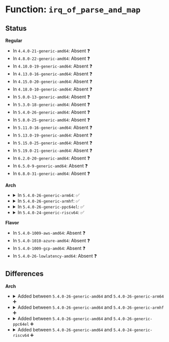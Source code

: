 # Function: <code>irq_of_parse_and_map</code>

## Status
<b>Regular</b>
<ul>
<li>
In <code>4.4.0-21-generic-amd64</code>: Absent ❓
</li>
<li>
In <code>4.8.0-22-generic-amd64</code>: Absent ❓
</li>
<li>
In <code>4.10.0-19-generic-amd64</code>: Absent ❓
</li>
<li>
In <code>4.13.0-16-generic-amd64</code>: Absent ❓
</li>
<li>
In <code>4.15.0-20-generic-amd64</code>: Absent ❓
</li>
<li>
In <code>4.18.0-10-generic-amd64</code>: Absent ❓
</li>
<li>
In <code>5.0.0-13-generic-amd64</code>: Absent ❓
</li>
<li>
In <code>5.3.0-18-generic-amd64</code>: Absent ❓
</li>
<li>
In <code>5.4.0-26-generic-amd64</code>: Absent ❓
</li>
<li>
In <code>5.8.0-25-generic-amd64</code>: Absent ❓
</li>
<li>
In <code>5.11.0-16-generic-amd64</code>: Absent ❓
</li>
<li>
In <code>5.13.0-19-generic-amd64</code>: Absent ❓
</li>
<li>
In <code>5.15.0-25-generic-amd64</code>: Absent ❓
</li>
<li>
In <code>5.19.0-21-generic-amd64</code>: Absent ❓
</li>
<li>
In <code>6.2.0-20-generic-amd64</code>: Absent ❓
</li>
<li>
In <code>6.5.0-9-generic-amd64</code>: Absent ❓
</li>
<li>
In <code>6.8.0-31-generic-amd64</code>: Absent ❓
</li>
</ul>
<b>Arch</b>
<ul>
<li>
<details>
<summary>In <code>5.4.0-26-generic-arm64</code>: ✅</summary>

```c
unsigned int irq_of_parse_and_map(struct device_node * dev, int index)
```

```json
{
  "name": "irq_of_parse_and_map",
  "collision_type": "Unique Global",
  "inline_type": "No",
  "funcs": [
    {
      "addr": 18446603336501645264,
      "name": "irq_of_parse_and_map",
      "external": true,
      "loc": "drivers/of/irq.c:36",
      "file": "drivers/of/irq.c",
      "inline": "seen, unknown",
      "caller_inline": [],
      "caller_func": [
        "arch/arm/xen/enlighten.c:xen_guest_init",
        "drivers/irqchip/irq-al-fic.c:al_fic_init_dt",
        "drivers/irqchip/irq-dw-apb-ictl.c:dw_apb_ictl_init",
        "drivers/irqchip/irq-sunxi-nmi.c:sunxi_sc_nmi_irq_init",
        "drivers/irqchip/irq-gic.c:gic_of_init",
        "drivers/irqchip/irq-gic.c:gic_of_init",
        "drivers/irqchip/irq-gic-v3.c:gic_of_setup_kvm_info",
        "drivers/irqchip/irq-bcm7038-l1.c:bcm7038_l1_of_init",
        "drivers/irqchip/irq-mvebu-pic.c:mvebu_pic_probe",
        "drivers/irqchip/irq-mvebu-sei.c:mvebu_sei_probe",
        "drivers/irqchip/irq-imx-irqsteer.c:imx_irqsteer_probe",
        "drivers/pinctrl/pinctrl-single.c:pcs_probe",
        "drivers/pinctrl/pinctrl-ocelot.c:ocelot_pinctrl_probe",
        "drivers/pinctrl/bcm/pinctrl-bcm2835.c:bcm2835_pinctrl_probe",
        "drivers/pinctrl/bcm/pinctrl-bcm2835.c:bcm2835_pinctrl_probe",
        "drivers/pinctrl/mvebu/pinctrl-armada-37xx.c:armada_37xx_pinctrl_probe",
        "drivers/pinctrl/mediatek/pinctrl-mtk-common.c:mtk_pctrl_init",
        "drivers/pinctrl/mediatek/pinctrl-mtk-common-v2.c:mtk_build_eint",
        "drivers/gpio/gpio-mpc8xxx.c:mpc8xxx_probe",
        "drivers/pci/controller/pcie-rcar.c:rcar_pcie_probe",
        "drivers/pci/controller/pcie-rcar.c:rcar_pcie_probe",
        "drivers/pci/controller/pcie-xilinx.c:xilinx_pcie_probe",
        "drivers/pci/controller/pcie-iproc-msi.c:iproc_msi_init",
        "drivers/pci/controller/dwc/pci-keystone.c:ks_pcie_host_init",
        "drivers/pci/controller/dwc/pci-keystone.c:ks_pcie_host_init",
        "drivers/dma/mv_xor.c:mv_xor_probe",
        "drivers/mfd/max8997.c:max8997_i2c_probe",
        "drivers/mfd/max8998.c:max8998_i2c_probe",
        "drivers/edac/altera_edac.c:altr_edac_a10_device_add",
        "drivers/clocksource/timer-of.c:timer_of_init",
        "drivers/clocksource/timer-rockchip.c:rk_timer_probe",
        "drivers/clocksource/arm_arch_timer.c:arch_timer_mem_of_init",
        "drivers/clocksource/arm_arch_timer.c:arch_timer_mem_of_init",
        "drivers/clocksource/arm_arch_timer.c:arch_timer_of_init",
        "drivers/clocksource/timer-sp804.c:integrator_cp_of_init",
        "drivers/clocksource/timer-sp804.c:sp804_of_init",
        "drivers/of/platform.c:of_platform_bus_create",
        "drivers/mailbox/bcm2835-mailbox.c:bcm2835_mbox_probe",
        "drivers/memory/fsl_ifc.c:fsl_ifc_ctrl_probe",
        "drivers/memory/fsl_ifc.c:fsl_ifc_ctrl_probe"
      ]
    }
  ],
  "symbols": [
    {
      "addr": 18446603336501645264,
      "name": "irq_of_parse_and_map",
      "section": ".text",
      "bind": "STB_GLOBAL",
      "size": 124
    }
  ]
}
```
</details>
</li>
<li>
<details>
<summary>In <code>5.4.0-26-generic-armhf</code>: ✅</summary>

```c
unsigned int irq_of_parse_and_map(struct device_node * dev, int index)
```

```json
{
  "name": "irq_of_parse_and_map",
  "collision_type": "Unique Global",
  "inline_type": "No",
  "funcs": [
    {
      "addr": 3234165928,
      "name": "irq_of_parse_and_map",
      "external": true,
      "loc": "drivers/of/irq.c:36",
      "file": "drivers/of/irq.c",
      "inline": "seen, unknown",
      "caller_inline": [],
      "caller_func": [
        "arch/arm/kernel/smp_twd.c:twd_local_timer_of_register",
        "arch/arm/mach-omap2/timer.c:omap_dm_timer_init_one",
        "arch/arm/mach-omap2/omap_device.c:omap_device_build",
        "arch/arm/mach-omap2/omap_device.c:omap_device_build",
        "arch/arm/mach-vexpress/tc2_pm.c:tc2_pm_init",
        "drivers/irqchip/irq-al-fic.c:al_fic_init_dt",
        "drivers/irqchip/exynos-combiner.c:combiner_init",
        "drivers/irqchip/irq-dw-apb-ictl.c:dw_apb_ictl_init",
        "drivers/irqchip/irq-orion.c:orion_bridge_irq_init",
        "drivers/irqchip/irq-gic.c:gic_of_init",
        "drivers/irqchip/irq-gic.c:gic_of_init",
        "drivers/irqchip/irq-gic-v3.c:gic_of_init",
        "drivers/irqchip/irq-armada-370-xp.c:armada_370_xp_mpic_of_init",
        "drivers/irqchip/irq-aspeed-i2c-ic.c:aspeed_i2c_ic_of_init",
        "drivers/irqchip/irq-imx-irqsteer.c:imx_irqsteer_probe",
        "drivers/pinctrl/pinctrl-rockchip.c:rockchip_pinctrl_get_soc_data",
        "drivers/pinctrl/pinctrl-single.c:pcs_probe",
        "drivers/pinctrl/pinctrl-ocelot.c:ocelot_pinctrl_probe",
        "drivers/pinctrl/nuvoton/pinctrl-npcm7xx.c:npcm7xx_gpio_of",
        "drivers/pinctrl/samsung/pinctrl-exynos.c:exynos_eint_wkup_init",
        "drivers/pinctrl/samsung/pinctrl-exynos.c:exynos_eint_wkup_init",
        "drivers/pinctrl/mediatek/pinctrl-mtk-common.c:mtk_pctrl_init",
        "drivers/pinctrl/mediatek/pinctrl-mtk-common-v2.c:mtk_build_eint",
        "drivers/gpio/gpio-mpc8xxx.c:mpc8xxx_probe",
        "drivers/pci/controller/pcie-rcar.c:rcar_pcie_probe",
        "drivers/pci/controller/pcie-rcar.c:rcar_pcie_probe",
        "drivers/pci/controller/pcie-xilinx.c:xilinx_pcie_probe",
        "drivers/pci/controller/dwc/pcie-uniphier.c:uniphier_pcie_host_init",
        "drivers/dma/mv_xor.c:mv_xor_probe",
        "drivers/dma/ti/edma.c:edma_probe",
        "drivers/dma/ti/edma.c:edma_probe",
        "drivers/soc/dove/pmu.c:dove_init_pmu",
        "drivers/tty/serial/omap-serial.c:serial_omap_probe",
        "drivers/tty/serial/omap-serial.c:serial_omap_probe",
        "drivers/mfd/max8997.c:max8997_i2c_probe",
        "drivers/mfd/max8998.c:max8998_i2c_probe",
        "drivers/thermal/samsung/exynos_tmu.c:exynos_tmu_probe",
        "drivers/mmc/host/omap_hsmmc.c:omap_hsmmc_probe",
        "drivers/clocksource/timer-of.c:timer_of_init",
        "drivers/clocksource/renesas-ostm.c:ostm_init",
        "drivers/clocksource/dw_apb_timer_of.c:dw_apb_timer_init",
        "drivers/clocksource/timer-rockchip.c:rk_timer_probe",
        "drivers/clocksource/timer-armada-370-xp.c:armada_370_xp_timer_common_init",
        "drivers/clocksource/timer-orion.c:orion_timer_init",
        "drivers/clocksource/timer-meson6.c:meson6_timer_init",
        "drivers/clocksource/timer-tegra.c:tegra_init_timer",
        "drivers/clocksource/exynos_mct.c:mct_init_dt",
        "drivers/clocksource/exynos_mct.c:mct_init_dt",
        "drivers/clocksource/timer-qcom.c:msm_dt_timer_init",
        "drivers/clocksource/arm_arch_timer.c:arch_timer_mem_of_init",
        "drivers/clocksource/arm_arch_timer.c:arch_timer_mem_of_init",
        "drivers/clocksource/arm_arch_timer.c:arch_timer_of_init",
        "drivers/clocksource/arm_global_timer.c:global_timer_of_register",
        "drivers/clocksource/timer-sp804.c:integrator_cp_of_init",
        "drivers/clocksource/timer-sp804.c:sp804_of_init",
        "drivers/clocksource/timer-imx-gpt.c:mxc_timer_init_dt",
        "drivers/of/platform.c:of_platform_bus_create"
      ]
    }
  ],
  "symbols": [
    {
      "addr": 3234165928,
      "name": "irq_of_parse_and_map",
      "section": ".text",
      "bind": "STB_GLOBAL",
      "size": 108
    }
  ]
}
```
</details>
</li>
<li>
<details>
<summary>In <code>5.4.0-26-generic-ppc64el</code>: ✅</summary>

```c
unsigned int irq_of_parse_and_map(struct device_node * dev, int index)
```

```json
{
  "name": "irq_of_parse_and_map",
  "collision_type": "Unique Global",
  "inline_type": "No",
  "funcs": [
    {
      "addr": 13835058055295083520,
      "name": "irq_of_parse_and_map",
      "external": true,
      "loc": "drivers/of/irq.c:36",
      "file": "drivers/of/irq.c",
      "inline": "seen, unknown",
      "caller_inline": [],
      "caller_func": [
        "arch/powerpc/kernel/setup-common.c:check_legacy_ioport",
        "arch/powerpc/kernel/setup-common.c:check_legacy_ioport",
        "arch/powerpc/kernel/legacy_serial.c:serial_dev_init",
        "arch/powerpc/kernel/legacy_serial.c:serial_dev_init",
        "arch/powerpc/sysdev/mpic.c:mpic_init",
        "arch/powerpc/sysdev/fsl_lbc.c:fsl_lbc_ctrl_probe",
        "arch/powerpc/sysdev/fsl_lbc.c:fsl_lbc_ctrl_probe",
        "arch/powerpc/platforms/pseries/setup.c:pseries_init_irq",
        "arch/powerpc/platforms/pseries/vio.c:vio_register_device_node",
        "drivers/irqchip/irq-al-fic.c:al_fic_init_dt",
        "drivers/pinctrl/pinctrl-single.c:pcs_probe",
        "drivers/pinctrl/pinctrl-ocelot.c:ocelot_pinctrl_probe",
        "drivers/pci/controller/pcie-xilinx.c:xilinx_pcie_probe",
        "drivers/tty/hvc/hvc_opal.c:hvc_opal_probe",
        "drivers/mfd/max8997.c:max8997_i2c_probe",
        "drivers/mfd/max8998.c:max8998_i2c_probe",
        "drivers/usb/host/ehci-hcd.c:ehci_hcd_ppc_of_probe"
      ]
    }
  ],
  "symbols": [
    {
      "addr": 13835058055295083520,
      "name": "irq_of_parse_and_map",
      "section": ".text",
      "bind": "STB_GLOBAL",
      "size": 124
    }
  ]
}
```
</details>
</li>
<li>
<details>
<summary>In <code>5.4.0-24-generic-riscv64</code>: ✅</summary>

```c
unsigned int irq_of_parse_and_map(struct device_node * dev, int index)
```

```json
{
  "name": "irq_of_parse_and_map",
  "collision_type": "Unique Global",
  "inline_type": "No",
  "funcs": [
    {
      "addr": 18446743936278104220,
      "name": "irq_of_parse_and_map",
      "external": true,
      "loc": "drivers/of/irq.c:36",
      "file": "drivers/of/irq.c",
      "inline": "seen, unknown",
      "caller_inline": [],
      "caller_func": [
        "arch/riscv/mm/sifive_l2_cache.c:sifive_l2_init",
        "drivers/irqchip/irq-al-fic.c:al_fic_init_dt",
        "drivers/pinctrl/pinctrl-single.c:pcs_probe",
        "drivers/pinctrl/pinctrl-ocelot.c:ocelot_pinctrl_probe",
        "drivers/pci/controller/pcie-xilinx.c:xilinx_pcie_probe",
        "drivers/mfd/max8997.c:max8997_i2c_probe",
        "drivers/mfd/max8998.c:max8998_i2c_probe",
        "drivers/mmc/host/of_mmc_spi.c:mmc_spi_get_pdata",
        "drivers/clocksource/timer-of.c:timer_of_init"
      ]
    }
  ],
  "symbols": [
    {
      "addr": 18446743936278104220,
      "name": "irq_of_parse_and_map",
      "section": ".text",
      "bind": "STB_GLOBAL",
      "size": 84
    }
  ]
}
```
</details>
</li>
</ul>
<b>Flavor</b>
<ul>
<li>
In <code>5.4.0-1009-aws-amd64</code>: Absent ❓
</li>
<li>
In <code>5.4.0-1010-azure-amd64</code>: Absent ❓
</li>
<li>
In <code>5.4.0-1009-gcp-amd64</code>: Absent ❓
</li>
<li>
In <code>5.4.0-26-lowlatency-amd64</code>: Absent ❓
</li>
</ul>

## Differences
<b>Arch</b>
<ul>
<li>
<details>
<summary>Added between <code>5.4.0-26-generic-amd64</code> and <code>5.4.0-26-generic-arm64</code> ➕</summary>

```c
unsigned int irq_of_parse_and_map(struct device_node * dev, int index)
```
</details>
</li>
<li>
<details>
<summary>Added between <code>5.4.0-26-generic-amd64</code> and <code>5.4.0-26-generic-armhf</code> ➕</summary>

```c
unsigned int irq_of_parse_and_map(struct device_node * dev, int index)
```
</details>
</li>
<li>
<details>
<summary>Added between <code>5.4.0-26-generic-amd64</code> and <code>5.4.0-26-generic-ppc64el</code> ➕</summary>

```c
unsigned int irq_of_parse_and_map(struct device_node * dev, int index)
```
</details>
</li>
<li>
<details>
<summary>Added between <code>5.4.0-26-generic-amd64</code> and <code>5.4.0-24-generic-riscv64</code> ➕</summary>

```c
unsigned int irq_of_parse_and_map(struct device_node * dev, int index)
```
</details>
</li>
</ul>
